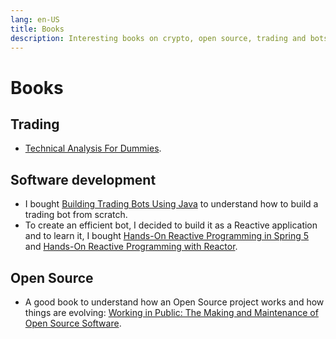 ```yaml
---
lang: en-US
title: Books
description: Interesting books on crypto, open source, trading and bots
---
```

# Books

## Trading
* [Technical Analysis For Dummies](https://amzn.to/38TWaQm).

## Software development
* I bought [Building Trading Bots Using Java](https://amzn.to/33PyJoW) to understand how to build a trading bot from scratch.
* To create an efficient bot, I decided to build it as a Reactive application and to learn it, I bought [Hands-On Reactive Programming in Spring 5](https://amzn.to/36u6qP8) and [Hands-On Reactive Programming with Reactor](https://amzn.to/2NeW0uT).

## Open Source
* A good book to understand how an Open Source project works and how things are evolving: [Working in Public: The Making and Maintenance of Open Source Software](https://amzn.to/3HSjgcU).